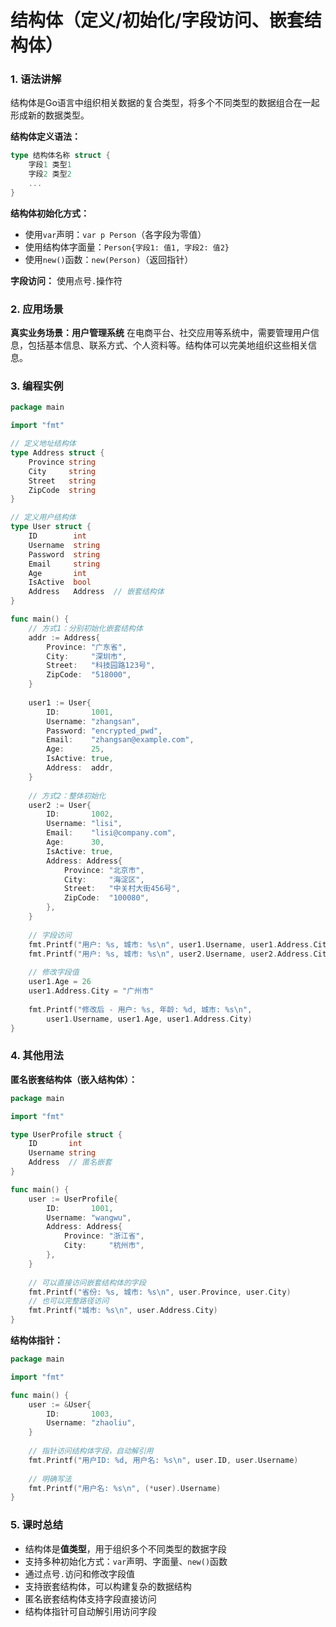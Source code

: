 # 结构体（定义/初始化/字段访问、嵌套结构体）

### 1. 语法讲解

结构体是Go语言中组织相关数据的复合类型，将多个不同类型的数据组合在一起形成新的数据类型。

**结构体定义语法：**
```go
type 结构体名称 struct {
    字段1 类型1
    字段2 类型2
    ...
}
```

**结构体初始化方式：**
- 使用`var`声明：`var p Person`（各字段为零值）
- 使用结构体字面量：`Person{字段1: 值1, 字段2: 值2}`
- 使用`new()`函数：`new(Person)`（返回指针）

**字段访问：** 使用点号`.`操作符

### 2. 应用场景

**真实业务场景：用户管理系统**
在电商平台、社交应用等系统中，需要管理用户信息，包括基本信息、联系方式、个人资料等。结构体可以完美地组织这些相关信息。

### 3. 编程实例

```go
package main

import "fmt"

// 定义地址结构体
type Address struct {
    Province string
    City     string
    Street   string
    ZipCode  string
}

// 定义用户结构体
type User struct {
    ID        int
    Username  string
    Password  string
    Email     string
    Age       int
    IsActive  bool
    Address   Address  // 嵌套结构体
}

func main() {
    // 方式1：分别初始化嵌套结构体
    addr := Address{
        Province: "广东省",
        City:     "深圳市",
        Street:   "科技园路123号",
        ZipCode:  "518000",
    }
    
    user1 := User{
        ID:       1001,
        Username: "zhangsan",
        Password: "encrypted_pwd",
        Email:    "zhangsan@example.com",
        Age:      25,
        IsActive: true,
        Address:  addr,
    }
    
    // 方式2：整体初始化
    user2 := User{
        ID:       1002,
        Username: "lisi",
        Email:    "lisi@company.com",
        Age:      30,
        IsActive: true,
        Address: Address{
            Province: "北京市",
            City:     "海淀区",
            Street:   "中关村大街456号",
            ZipCode:  "100080",
        },
    }
    
    // 字段访问
    fmt.Printf("用户: %s, 城市: %s\n", user1.Username, user1.Address.City)
    fmt.Printf("用户: %s, 城市: %s\n", user2.Username, user2.Address.City)
    
    // 修改字段值
    user1.Age = 26
    user1.Address.City = "广州市"
    
    fmt.Printf("修改后 - 用户: %s, 年龄: %d, 城市: %s\n", 
        user1.Username, user1.Age, user1.Address.City)
}
```

### 4. 其他用法

**匿名嵌套结构体（嵌入结构体）：**
```go
package main

import "fmt"

type UserProfile struct {
    ID       int
    Username string
    Address  // 匿名嵌套
}

func main() {
    user := UserProfile{
        ID:       1001,
        Username: "wangwu",
        Address: Address{
            Province: "浙江省",
            City:     "杭州市",
        },
    }
    
    // 可以直接访问嵌套结构体的字段
    fmt.Printf("省份: %s, 城市: %s\n", user.Province, user.City)
    // 也可以完整路径访问
    fmt.Printf("城市: %s\n", user.Address.City)
}
```

**结构体指针：**
```go
package main

import "fmt"

func main() {
    user := &User{
        ID:       1003,
        Username: "zhaoliu",
    }
    
    // 指针访问结构体字段，自动解引用
    fmt.Printf("用户ID: %d, 用户名: %s\n", user.ID, user.Username)
    
    // 明确写法
    fmt.Printf("用户名: %s\n", (*user).Username)
}
```

### 5. 课时总结

- 结构体是**值类型**，用于组织多个不同类型的数据字段
- 支持多种初始化方式：`var`声明、字面量、`new()`函数
- 通过点号`.`访问和修改字段值
- 支持嵌套结构体，可以构建复杂的数据结构
- 匿名嵌套结构体支持字段直接访问
- 结构体指针可自动解引用访问字段

